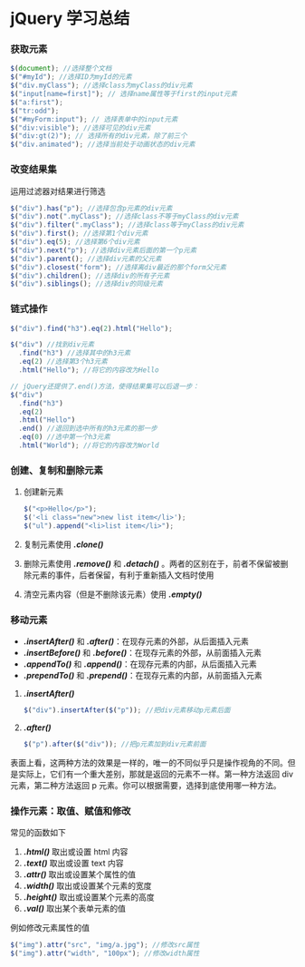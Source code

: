 # jQuery 学习总结

### 获取元素

```javascript
$(document); //选择整个文档
$("#myId"); //选择ID为myId的元素
$("div.myClass"); //选择class为myClass的div元素
$("input[name=first]"); // 选择name属性等于first的input元素
$("a:first");
$("tr:odd");
$("#myForm:input"); // 选择表单中的input元素
$("div:visible"); //选择可见的div元素
$("div:gt(2)"); // 选择所有的div元素，除了前三个
$("div.animated"); //选择当前处于动画状态的div元素
```

### 改变结果集

运用过滤器对结果进行筛选

```javascript
$("div").has("p"); //选择包含p元素的div元素
$("div").not(".myClass"); //选择class不等于myClass的div元素
$("div").filter(".myClass"); //选择class等于myClass的div元素
$("div").first(); //选择第1个div元素
$("div").eq(5); //选择第6个div元素
$("div").next("p"); //选择div元素后面的第一个p元素
$("div").parent(); //选择div元素的父元素
$("div").closest("form"); //选择离div最近的那个form父元素
$("div").children(); //选择div的所有子元素
$("div").siblings(); //选择div的同级元素
```

### 链式操作

```javascript
$("div").find("h3").eq(2).html("Hello");

$("div") //找到div元素
  .find("h3") //选择其中的h3元素
  .eq(2) //选择第3个h3元素
  .html("Hello"); //将它的内容改为Hello

// jQuery还提供了.end()方法，使得结果集可以后退一步：
$("div")
  .find("h3")
  .eq(2)
  .html("Hello")
  .end() //退回到选中所有的h3元素的那一步
  .eq(0) //选中第一个h3元素
  .html("World"); //将它的内容改为World
```

### 创建、复制和删除元素

1. 创建新元素

   ```javascript
   $("<p>Hello</p>");
   $('<li class="new">new list item</li>');
   $("ul").append("<li>list item</li>");
   ```

2. 复制元素使用 **_.clone()_**
3. 删除元素使用 **_.remove()_** 和 **_.detach()_** 。两者的区别在于，前者不保留被删除元素的事件，后者保留，有利于重新插入文档时使用
4. 清空元素内容（但是不删除该元素）使用 **_.empty()_**

### 移动元素

- **_.insertAfter()_** 和 **_.after()_**：在现存元素的外部，从后面插入元素
- **_.insertBefore()_** 和 **_.before()_**：在现存元素的外部，从前面插入元素
- **_.appendTo()_** 和 **_.append()_**：在现存元素的内部，从后面插入元素
- **_.prependTo()_** 和 **_.prepend()_**：在现存元素的内部，从前面插入元素

1. **_.insertAfter()_**

   ```javascript
   $("div").insertAfter($("p")); //把div元素移动p元素后面
   ```

2. **_.after()_**

   ```javascript
   $("p").after($("div")); //把p元素加到div元素前面
   ```

表面上看，这两种方法的效果是一样的，唯一的不同似乎只是操作视角的不同。但是实际上，它们有一个重大差别，那就是返回的元素不一样。第一种方法返回 div 元素，第二种方法返回 p 元素。你可以根据需要，选择到底使用哪一种方法。

### 操作元素：取值、赋值和修改

常见的函数如下

1. **_.html()_** 取出或设置 html 内容
2. **_.text()_** 取出或设置 text 内容
3. **_.attr()_** 取出或设置某个属性的值
4. **_.width()_** 取出或设置某个元素的宽度
5. **_.height()_** 取出或设置某个元素的高度
6. **_.val()_** 取出某个表单元素的值

例如修改元素属性的值

```javascript
$("img").attr("src", "img/a.jpg"); //修改src属性
$("img").attr("width", "100px"); //修改width属性
```
